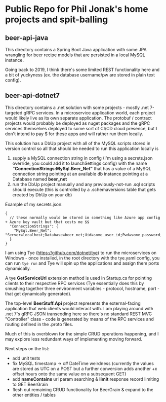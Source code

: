 # Public Repo for Phil Jonak's home projects and spit-balling

## beer-api-java
This directory contains a Spring Boot Java application with some JPA wrangling for beer recipe models that are persisted in a local MySQL instance.

Going back to 2019, I think there's some limited REST functionality here and a bit of yuckyness (ex. the database username/pw are stored in plain text config).

## beer-api-dotnet7
This directory contains a .net solution with some projects - mostly .net 7-targeted gRPC services.  In a microservice application world, each project would likely live as its own separate application.  The protobuf / contract projects would probably be deployed as nuget packages and the gRPC services themselves deployed to some sort of CI/CD cloud presence, but I don't intend to pay $ for these apps and will rather run them locally.

This solution has a DbUp project with all of the MySQL scripts stored in version control so all that should be needed to run this application locally is
1) supply a MySQL connection string in config (I'm using a secrets.json override, you could add it to launchSettings config) with the name **"ConnectionStrings:MySql.Beer_Net"** that has a value of a MySQL connection string pointing at an available db instance pointing at a Database named **beer_net**
2) run the DbUp project manually and any previously-not-run .sql scripts should execute (this is controlled by a .schemaversions table that gets created by DbUp on your db)

Example of my secrets.json:
```
{
  // these normally would be stored in something like Azure app config + Azure key vault but that costs me $$
  "ConnectionStrings": {
    "MySql.Beer_Net": "Server=localhost;Database=beer_net;Uid=some_user_id;Pwd=some_password;"
  }
}
```

I am using Tye (https://github.com/dotnet/tye) to run the microservices on Windows - once installed, in the root directory with the tye.yaml config, you can run `tye run` and Tye will spin up the applications and assign them ports dynamically.

A tye **GetServiceUri** extension method is used in Startup.cs for pointing clients to their respective RPC services (Tye essentially does this by smushing together three environment variables - protocol, hostname, port - that get dynamically generated).

The top-level **BeerStuff.Api** project represents the external-facing application that web clients would interact with.  I am playing around with .net 7's gRPC JSON transcoding here so there's no standard REST MVC "Controller" class - code is generated by means of the RPC services and routing defined in the .proto files.

Much of this is overblown for the simple CRUD operations happening, and I may explore less redundant ways of implementing moving forward.

Next steps on the list:
- add unit tests
- fix MySQL timestamp -> c# DateTime weirdness (currently the values are stored as UTC on a POST but a further conversion adds another +x offset hours onto the same value on a subsequent GET)
- add __nameContains__ url param searching & __limit__ response record limiting to GET BeerGrain
- flesh out remaining CRUD functionality for BeerGrain & expand to the other entities / tables
